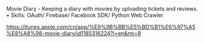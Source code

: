 Movie Diary - Keeping a diary with movies by uploading tickets and reviews.
• Skills: OAuth/ Firebase/ Facebook SDK/ Python Web Crawler

https://itunes.apple.com/cn/app/%E9%9B%BB%E5%BD%B1%E6%97%A5%E8%A8%98-movie-diary/id1185316224?l=en&mt=8
